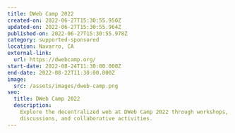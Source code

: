 ```yaml
---
title: DWeb Camp 2022
created-on: 2022-06-27T15:30:55.950Z
updated-on: 2022-06-27T15:30:55.964Z
published-on: 2022-06-27T15:30:55.978Z
category: supported-sponsored
location: Navarro, CA
external-link:
  url: https://dwebcamp.org/
start-date: 2022-08-24T11:30:00.000Z
end-date: 2022-08-22T11:30:00.000Z
image:
  src: /assets/images/dweb-camp.png
seo:
  title: DWeb Camp 2022
  description:
    Explore the decentralized web at DWeb Camp 2022 through workshops,
    discussions, and collaborative activities.
---
```

